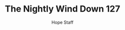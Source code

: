---
image: /assets/img/nwd/127_nwd_1corinthians_10_13_b_gnt.png
title: The Nightly Wind Down 127
categories:
  - The Nightly Wind Down
author: Hope Staff
notes: The Nightly Wind Down 127
embed: >-
  EMBED_GOES_HERE
transcript: >-
  SOME LINES OF TEXT START HERE
---